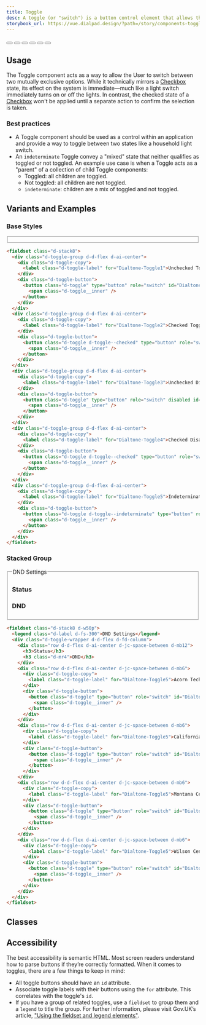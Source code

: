```yaml
---
title: Toggle
desc: A toggle (or "switch") is a button control element that allows the user to make a binary (on/off) selection.
storybook_url: https://vue.dialpad.design/?path=/story/components-toggle--default
---
```

<code-well-header>
  <div class="d-toggle-group d-d-flex d-ai-center">
    <example-toggle label="Label"/>
  </div>
</code-well-header>

<div class="d-fl-center d-mt12 d-mb12 d-bgc-black-100 d-p32">
  <button id="Dialtone-Preview-Toggle1" class="d-toggle d-mr8" aria-checked="false" type="button" role="switch">
    <span class="d-toggle__inner"></span>
  </button>
  <button id="Dialtone-Preview-Toggle2" class="d-toggle d-toggle--checked d-mr8" aria-checked="true" type="button" role="switch">
    <span class="d-toggle__inner"></span>
  </button>
  <button id="Dialtone-Preview-Toggle3" class="d-toggle d-toggle--indeterminate d-mr8" aria-checked="mixed" type="button" role="checkbox">
    <span class="d-toggle__inner"></span>
  </button>
  <button id="Dialtone-Preview-Toggle4" class="d-toggle d-toggle--small d-mr8" aria-checked="false" type="button" role="switch">
    <span class="d-toggle__inner"></span>
  </button>
  <button id="Dialtone-Preview-Toggle5" class="d-toggle d-toggle--checked d-toggle--small d-mr8" aria-checked="true" type="button" role="switch">
    <span class="d-toggle__inner"></span>
  </button>
  <button id="Dialtone-Preview-Toggle6" class="d-toggle d-toggle--small d-toggle--indeterminate" aria-checked="mixed" type="button" role="checkbox">
    <span class="d-toggle__inner"></span>
  </button>
</div>

## Usage

The Toggle component acts as a way to allow the User to switch between two mutually exclusive options. While it technically mirrors a [Checkbox](checkbox.md) state, its effect on the system is immediate&mdash;much like a light switch immediately turns on or off the lights. In contrast, the checked state of a [Checkbox](checkbox.md) won't be applied until a separate action to confirm the selection is taken.

<dialtone-usage>
<template #do>

- When its action has an instantaneous effect.
</template>
<template #dont>

- When its action does not have an immediate effect on the application.
- Selecting between 2 options. Instead, utilize a [Checkbox](checkbox.md).
- As an alternative to a [Checkbox](checkbox.md) or [Radio](radio.md) within a Form.
</template>
</dialtone-usage>

### Best practices

- A Toggle component should be used as a control within an application and provide a way to toggle between two states like a household light switch.
- An `indeterminate` Toggle convey a "mixed" state that neither qualifies as toggled or not toggled. An example use case is when a Toggle acts as a "parent" of a collection of child Toggle components:
  - Toggled: all children are toggled.
  - Not toggled: all children are not toggled.
  - `indeterminate`: children are a mix of toggled and not toggled.

## Variants and Examples

### Base Styles

<code-well-header>
  <fieldset class="d-stack8">
    <div class="d-toggle-group d-d-flex d-ai-center">
      <example-toggle label="Unchecked Toggle"/>
    </div>
    <div class="d-toggle-group d-d-flex d-ai-center">
      <example-toggle label="Checked Toggle" checked/>
    </div>
    <div class="d-toggle-group d-d-flex d-ai-center">
      <example-toggle label="Unchecked Disabled" disabled/>
    </div>
    <div class="d-toggle-group d-d-flex d-ai-center">
      <example-toggle label="Checked Disabled" checked disabled/>
    </div>
    <div class="d-toggle-group d-d-flex d-ai-center">
      <example-toggle label="Indeterminate Toggle" indeterminate />
    </div>
  </fieldset>
</code-well-header>

```html
<fieldset class="d-stack8">
  <div class="d-toggle-group d-d-flex d-ai-center">
    <div class="d-toggle-copy">
      <label class="d-toggle-label" for="Dialtone-Toggle1">Unchecked Toggle</label>
    </div>
    <div class="d-toggle-button">
      <button class="d-toggle" type="button" role="switch" id="Dialtone-Toggle1" >
        <span class="d-toggle__inner" />
      </button>
    </div>
  </div>
  <div class="d-toggle-group d-d-flex d-ai-center">
    <div class="d-toggle-copy">
      <label class="d-toggle-label" for="Dialtone-Toggle2">Checked Toggle</label>
    </div>
    <div class="d-toggle-button">
      <button class="d-toggle d-toggle--checked" type="button" role="switch" id="Dialtone-Toggle2" >
        <span class="d-toggle__inner" />
      </button>
    </div>
  </div>
  <div class="d-toggle-group d-d-flex d-ai-center">
    <div class="d-toggle-copy">
      <label class="d-toggle-label" for="Dialtone-Toggle3">Unchecked Disabled</label>
    </div>
    <div class="d-toggle-button">
      <button class="d-toggle" type="button" role="switch" disabled id="Dialtone-Toggle3" >
        <span class="d-toggle__inner" />
      </button>
    </div>
  </div>
  <div class="d-toggle-group d-d-flex d-ai-center">
    <div class="d-toggle-copy">
      <label class="d-toggle-label" for="Dialtone-Toggle4">Checked Disabled</label>
    </div>
    <div class="d-toggle-button">
      <button class="d-toggle d-toggle--checked" type="button" role="switch" disabled id="Dialtone-Toggle4" >
        <span class="d-toggle__inner" />
      </button>
    </div>
  </div>
  <div class="d-toggle-group d-d-flex d-ai-center">
    <div class="d-toggle-copy">
      <label class="d-toggle-label" for="Dialtone-Toggle5">Indeterminate Toggle</label>
    </div>
    <div class="d-toggle-button">
      <button class="d-toggle d-toggle--indeterminate" type="button" role="checkbox" aria-checked="mixed" id="Dialtone-Toggle5">
        <span class="d-toggle__inner" />
      </button>
    </div>
  </div>
</fieldset>
```

### Stacked Group

<code-well-header>
  <fieldset class="d-stack8 d-w50p">
    <legend class="d-label d-fs-300">DND Settings</legend>
    <div class="d-toggle-wrapper d-d-flex d-fd-column">
      <div class="row d-d-flex d-ai-center d-jc-space-between d-mb12">
        <h3>Status</h3>
        <h3 class="d-mr4">DND</h3>
      </div>
      <div class="row d-d-flex d-ai-center d-jc-space-between d-mb6">
        <example-toggle label="Acorn Test" />
      </div>
      <div class="row d-d-flex d-ai-center d-jc-space-between d-mb6">
        <example-toggle label="California Zoo" />
      </div>
      <div class="row d-d-flex d-ai-center d-jc-space-between d-mb6">
        <example-toggle label="Montana Centre" />
      </div>
      <div class="row d-d-flex d-ai-center d-jc-space-between d-mb6">
        <example-toggle label="Wilson Centre" />
      </div>
    </div>
  </fieldset>
</code-well-header>

```html
<fieldset class="d-stack8 d-w50p">
  <legend class="d-label d-fs-300">DND Settings</legend>
  <div class="d-toggle-wrapper d-d-flex d-fd-column">
    <div class="row d-d-flex d-ai-center d-jc-space-between d-mb12">
      <h3>Status</h3>
      <h3 class="d-mr4">DND</h3>
    </div>
    <div class="row d-d-flex d-ai-center d-jc-space-between d-mb6">
      <div class="d-toggle-copy">
        <label class="d-toggle-label" for="Dialtone-Toggle5">Acorn Tech</label>
      </div>
      <div class="d-toggle-button">
        <button class="d-toggle" type="button" role="switch" id="Dialtone-Toggle5" >
          <span class="d-toggle__inner" />
        </button>
      </div>
    </div>
    <div class="row d-d-flex d-ai-center d-jc-space-between d-mb6">
      <div class="d-toggle-copy">
        <label class="d-toggle-label" for="Dialtone-Toggle5">California Zoo</label>
      </div>
      <div class="d-toggle-button">
        <button class="d-toggle" type="button" role="switch" id="Dialtone-Toggle5" >
          <span class="d-toggle__inner" />
        </button>
      </div>
    </div>
    <div class="row d-d-flex d-ai-center d-jc-space-between d-mb6">
      <div class="d-toggle-copy">
        <label class="d-toggle-label" for="Dialtone-Toggle5">Montana Centre</label>
      </div>
      <div class="d-toggle-button">
        <button class="d-toggle" type="button" role="switch" id="Dialtone-Toggle5" >
          <span class="d-toggle__inner" />
        </button>
      </div>
    </div>
    <div class="row d-d-flex d-ai-center d-jc-space-between d-mb6">
      <div class="d-toggle-copy">
        <label class="d-toggle-label" for="Dialtone-Toggle5">Wilson Centre</label>
      </div>
      <div class="d-toggle-button">
        <button class="d-toggle" type="button" role="switch" id="Dialtone-Toggle5" >
          <span class="d-toggle__inner" />
        </button>
      </div>
    </div>
  </div>
</fieldset>
```

## Classes

<component-class-table component-name="toggle" />

## Accessibility

The best accessibility is semantic HTML. Most screen readers understand how to parse buttons if they’re correctly formatted. When it comes to toggles, there are a few things to keep in mind:

- All toggle buttons should have an `id` attribute.
- Associate toggle labels with their buttons using the `for` attribute. This correlates with the toggle's `id`.
- If you have a group of related toggles, use a `fieldset` to group them and a `legend` to title the group. For further information, please visit Gov.UK’s article, ["Using the fieldset and legend elements"](https://accessibility.blog.gov.uk/2016/07/22/using-the-fieldset-and-legend-elements).

<script setup>
  import ExampleToggle from '@exampleComponents/ExampleToggle.vue';
  import DialtoneUsage from '@baseComponents/DialtoneUsage.vue';
</script>
